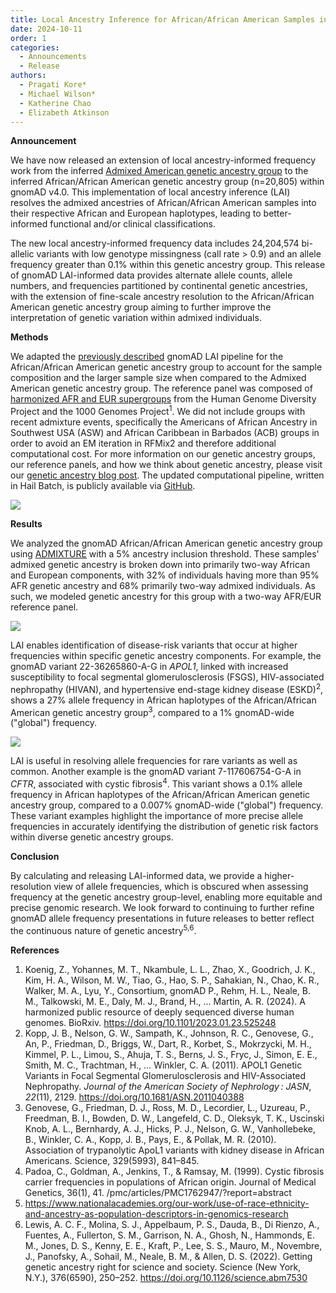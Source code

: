 ```yaml
---
title: Local Ancestry Inference for African/African American Samples in gnomAD
date: 2024-10-11
order: 1
categories:
  - Announcements
  - Release
authors:
  - Pragati Kore*
  - Michael Wilson*
  - Katherine Chao
  - Elizabeth Atkinson
---
```

**Announcement**

We have now released an extension of local ancestry-informed frequency work from the inferred [Admixed American genetic ancestry group](https://gnomad.broadinstitute.org/news/2021-12-local-ancestry-inference-for-latino-admixed-american-samples-in-gnomad/) to the inferred African/African American genetic ancestry group (n=20,805) within gnomAD v4.0. This implementation of local ancestry inference (LAI) resolves the admixed ancestries of African/African American samples into their respective African and European haplotypes, leading to better-informed functional and/or clinical classifications.

<!-- end_excerpt -->

The new local ancestry-informed frequency data includes 24,204,574 bi-allelic variants with low genotype missingness (call rate > 0.9) and an allele frequency greater than 0.1% within this genetic ancestry group. This release of gnomAD LAI-informed data provides alternate allele counts, allele numbers, and frequencies partitioned by continental genetic ancestries, with the extension of fine-scale ancestry resolution to the African/African American genetic ancestry group aiming to further improve the interpretation of genetic variation within admixed individuals.

**Methods**

We adapted the [previously described](https://gnomad.broadinstitute.org/news/2021-12-local-ancestry-inference-for-latino-admixed-american-samples-in-gnomad/) gnomAD LAI pipeline for the African/African American genetic ancestry group to account for the sample composition and the larger sample size when compared to the Admixed American genetic ancestry group. The reference panel was composed of [harmonized AFR and EUR supergroups](https://docs.google.com/spreadsheets/d/1jenSz_HnbA1kBESaUmur3Ob72-EPXJgfUWhbz5UdltA/edit?gid=0#gid=0) from the Human Genome Diversity Project and the 1000 Genomes Project<sup>1</sup>. We did not include groups with recent admixture events, specifically the Americans of African Ancestry in Southwest USA (ASW) and African Caribbean in Barbados (ACB) groups in order to avoid an EM iteration in RFMix2 and therefore additional computational cost. For more information on our genetic ancestry groups, our reference panels, and how we think about genetic ancestry, please visit our [genetic ancestry blog post](https://gnomad.broadinstitute.org/news/2023-11-genetic-ancestry/). The updated computational pipeline, written in Hail Batch, is publicly available via [GitHub](github.com/broadinstitute/gnomad_local_ancestry). 

![](../images/lai_afr_admixture.png)

**Results**

We analyzed the gnomAD African/African American genetic ancestry group using [ADMIXTURE](https://dalexander.github.io/admixture/) with a 5% ancestry inclusion threshold. These samples' admixed genetic ancestry is broken down into primarily two-way African and European components, with 32% of individuals having more than 95% AFR genetic ancestry and 68% primarily two-way admixed individuals. As such, we modeled genetic ancestry for this group with a two-way AFR/EUR reference panel.

![](../images/lai_afr_apol1.png)

LAI enables identification of disease-risk variants that occur at higher frequencies within specific genetic ancestry components. For example, the gnomAD variant 22-36265860-A-G in *APOL1*, linked with increased susceptibility to focal segmental glomerulosclerosis (FSGS), HIV-associated nephropathy (HIVAN), and hypertensive end-stage kidney disease (ESKD)<sup>2</sup>, shows a 27% allele frequency in African haplotypes of the African/African American genetic ancestry group<sup>3</sup>, compared to a 1% gnomAD-wide ("global") frequency.

![](../images/lai_afr_cftr.png)

LAI is useful in resolving allele frequencies for rare variants as well as common. Another example is the gnomAD variant 7-117606754-G-A in *CFTR*, associated with cystic fibrosis<sup>4</sup>. This variant shows a 0.1% allele frequency in African haplotypes of the African/African American genetic ancestry group, compared to a 0.007% gnomAD-wide ("global") frequency. These variant examples highlight the importance of more precise allele frequencies in accurately identifying the distribution of genetic risk factors within diverse genetic ancestry groups. 

**Conclusion**

By calculating and releasing LAI-informed data, we provide a higher-resolution view of allele frequencies, which is obscured when assessing frequency at the genetic ancestry group-level, enabling more equitable and precise genomic research. We look forward to continuing to further refine gnomAD allele frequency presentations in future releases to better reflect the continuous nature of genetic ancestry<sup>5,6</sup>. 

**References**

1. Koenig, Z., Yohannes, M. T., Nkambule, L. L., Zhao, X., Goodrich, J. K., Kim, H. A., Wilson, M. W., Tiao, G., Hao, S. P., Sahakian, N., Chao, K. R., Walker, M. A., Lyu, Y., Consortium, gnomAD P., Rehm, H. L., Neale, B. M., Talkowski, M. E., Daly, M. J., Brand, H., … Martin, A. R. (2024). A harmonized public resource of deeply sequenced diverse human genomes. BioRxiv. https://doi.org/10.1101/2023.01.23.525248
2. Kopp, J. B., Nelson, G. W., Sampath, K., Johnson, R. C., Genovese, G., An, P., Friedman, D., Briggs, W., Dart, R., Korbet, S., Mokrzycki, M. H., Kimmel, P. L., Limou, S., Ahuja, T. S., Berns, J. S., Fryc, J., Simon, E. E., Smith, M. C., Trachtman, H., … Winkler, C. A. (2011). APOL1 Genetic Variants in Focal Segmental Glomerulosclerosis and HIV-Associated Nephropathy. *Journal of the American Society of Nephrology : JASN*, *22*(11), 2129. <https://doi.org/10.1681/ASN.2011040388>
3. Genovese, G., Friedman, D. J., Ross, M. D., Lecordier, L., Uzureau, P., Freedman, B. I., Bowden, D. W., Langefeld, C. D., Oleksyk, T. K., Uscinski Knob, A. L., Bernhardy, A. J., Hicks, P. J., Nelson, G. W., Vanhollebeke, B., Winkler, C. A., Kopp, J. B., Pays, E., & Pollak, M. R. (2010). Association of trypanolytic ApoL1 variants with kidney disease in African Americans. Science, 329(5993), 841–845. 
4. Padoa, C., Goldman, A., Jenkins, T., & Ramsay, M. (1999). Cystic fibrosis carrier frequencies in populations of African origin. Journal of Medical Genetics, 36(1), 41. /pmc/articles/PMC1762947/?report=abstract
5. <https://www.nationalacademies.org/our-work/use-of-race-ethnicity-and-ancestry-as-population-descriptors-in-genomics-research>
6. Lewis, A. C. F., Molina, S. J., Appelbaum, P. S., Dauda, B., Di Rienzo, A., Fuentes, A., Fullerton, S. M., Garrison, N. A., Ghosh, N., Hammonds, E. M., Jones, D. S., Kenny, E. E., Kraft, P., Lee, S. S., Mauro, M., Novembre, J., Panofsky, A., Sohail, M., Neale, B. M., & Allen, D. S. (2022). Getting genetic ancestry right for science and society. Science (New York, N.Y.), 376(6590), 250–252. <https://doi.org/10.1126/science.abm7530>
